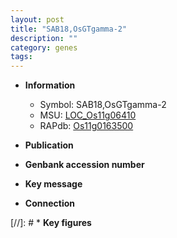 ```yaml
---
layout: post
title: "SAB18,OsGTgamma-2"
description: ""
category: genes
tags: 
---
```


* **Information**  
    + Symbol: SAB18,OsGTgamma-2  
    + MSU: [LOC_Os11g06410](http://rice.uga.edu/cgi-bin/ORF_infopage.cgi?orf=LOC_Os11g06410)  
    + RAPdb: [Os11g0163500](http://rapdb.dna.affrc.go.jp/viewer/gbrowse_details/irgsp1?name=Os11g0163500)  

* **Publication**  

* **Genbank accession number**  

* **Key message**  

* **Connection**  

[//]: # * **Key figures**  


